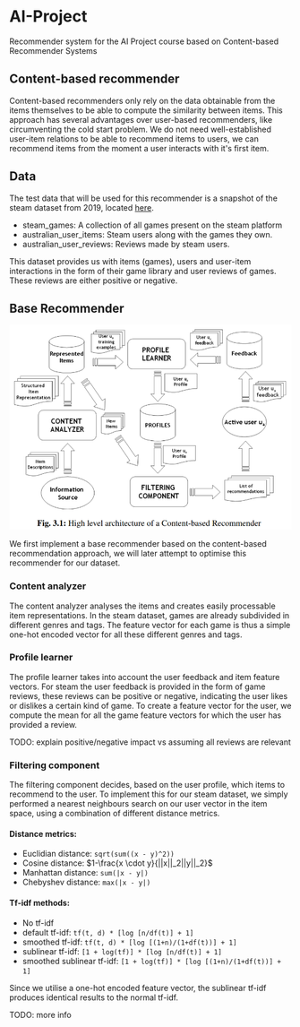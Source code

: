 # AI-Project
Recommender system for the AI Project course based on Content-based Recommender Systems 

## Content-based recommender
Content-based recommenders only rely on the data obtainable from the items themselves to be able to compute the similarity between items. This approach has several advantages over user-based recommenders, like circumventing the cold start problem. We do not need well-established user-item relations to be able to recommend items to users, we can recommend items from the moment a user interacts with it's first item. 

## Data
The test data that will be used for this recommender is a snapshot of the steam dataset from 2019, located [here](http://deepx.ucsd.edu/public/jmcauley/steam/). 
* steam_games: A collection of all games present on the steam platform
* australian_user_items: Steam users along with the games they own.
* australian_user_reviews: Reviews made by steam users.

This dataset provides us with items (games), users and user-item interactions in the form of their game library and user reviews of games. These reviews are either positive or negative. 

## Base Recommender
![base recommender visualization (source: Content-based recommender systems: State of the art and trends)](./ContentBasedRec.png)

We first implement a base recommender based on the content-based recommendation approach, we will later attempt to optimise this recommender for our dataset. 

### Content analyzer
The content analyzer analyses the items and creates easily processable item representations. In the steam dataset, games are already subdivided in different genres and tags. The feature vector for each game is thus a simple one-hot encoded vector for all these different genres and tags.

### Profile learner
The profile learner takes into account the user feedback and item feature vectors. For steam the user feedback is provided in the form of game reviews, these reviews can be positive or negative, indicating the user likes or dislikes a certain kind of game. To create a feature vector for the user, we compute the mean for all the game feature vectors for which the user has provided a review.

TODO: explain positive/negative impact vs assuming all reviews are relevant

### Filtering component
The filtering component decides, based on the user profile, which items to recommend to the user. To implement this for our steam dataset, we simply performed a nearest neighbours search on our user vector in the item space, using a combination of different distance metrics. 

#### Distance metrics:
- Euclidian distance: `sqrt(sum((x - y)^2))`
- Cosine distance: $1-\frac{x \cdot y}{||x||_2||y||_2}$
- Manhattan distance: `sum(|x - y|)`
- Chebyshev distance: `max(|x - y|)`

#### Tf-idf methods:
- No tf-idf
- default tf-idf: `tf(t, d) * [log [n/df(t)] + 1]`
- smoothed tf-idf: `tf(t, d) * [log [(1+n)/(1+df(t))] + 1]`
- sublinear tf-idf: `[1 + log(tf)] * [log [n/df(t)] + 1]`
- smoothed sublinear tf-idf: `[1 + log(tf)] * [log [(1+n)/(1+df(t))] + 1]`

Since we utilise a one-hot encoded feature vector, the sublinear tf-idf produces identical results to the normal tf-idf. 

TODO: more info
